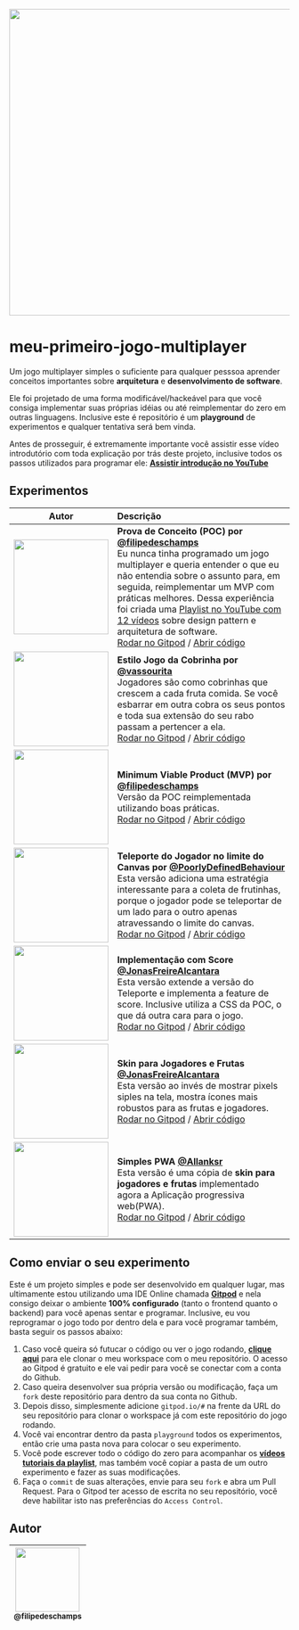 <p align="center">
  <a href="https://www.youtube.com/watch?v=0sTfIZvjYJk&list=PLMdYygf53DP5SVQQrkKCVWDS0TwYLVitL&index=2">
    <img src="https://raw.githubusercontent.com/filipedeschamps/meu-primeiro-jogo-multiplayer/master/game-preview.gif" width="550">
  </a>
</p>

# meu-primeiro-jogo-multiplayer
Um jogo multiplayer simples o suficiente para qualquer pesssoa aprender conceitos importantes sobre **arquitetura** e **desenvolvimento de software**.

Ele foi projetado de uma forma modificável/hackeável para que você consiga implementar suas próprias idéias ou até reimplementar do zero em outras linguagens. Inclusive este é repositório é um **playground** de experimentos e qualquer tentativa será bem vinda.

Antes de prosseguir, é extremamente importante você assistir esse vídeo introdutório com toda explicação por trás deste projeto, inclusive todos os passos utilizados para programar ele: **[Assistir introdução no YouTube](https://www.youtube.com/watch?v=0sTfIZvjYJk&list=PLMdYygf53DP5SVQQrkKCVWDS0TwYLVitL&index=2)**

## Experimentos

| Autor | Descrição |
| :---: | :--- |
| <img src="https://avatars3.githubusercontent.com/u/4248081?s=460&v=4" width="170"> | **Prova de Conceito (POC) por [@filipedeschamps](https://github.com/filipedeschamps)**<br>Eu nunca tinha programado um jogo multiplayer e queria entender o que eu não entendia sobre o assunto para, em seguida, reimplementar um MVP com práticas melhores. Dessa experiência foi criada uma [Playlist no YouTube com 12 vídeos](https://www.youtube.com/playlist?list=PLMdYygf53DP5SVQQrkKCVWDS0TwYLVitL) sobre design pattern e arquitetura de software.<br>[Rodar no Gitpod](http://gitpod.io/#experiment=1st-proof-of-concept/https://github.com/filipedeschamps/meu-primeiro-jogo-multiplayer) / [Abrir código](https://github.com/filipedeschamps/meu-primeiro-jogo-multiplayer/tree/master/playground/1st-proof-of-concept) |
| <img src="https://avatars2.githubusercontent.com/u/55103535?s=400&v=4" width="170"> | **Estilo Jogo da Cobrinha por [@vassourita](https://github.com/vassourita)**<br>Jogadores são como cobrinhas que crescem a cada fruta comida. Se você esbarrar em outra cobra os seus pontos e toda sua extensão do seu rabo passam a pertencer a ela.<br>[Rodar no Gitpod](http://gitpod.io/#experiment=implementacao-snake/https://github.com/filipedeschamps/meu-primeiro-jogo-multiplayer) / [Abrir código](https://github.com/filipedeschamps/meu-primeiro-jogo-multiplayer/tree/master/playground/implementacao-snake) |
| <img src="https://avatars3.githubusercontent.com/u/4248081?s=460&v=4" width="170"> | **Minimum Viable Product (MVP) por [@filipedeschamps](https://github.com/filipedeschamps)**<br>Versão da POC reimplementada utilizando boas práticas.<br>[Rodar no Gitpod](http://gitpod.io/#experiment=1st-release/https://github.com/filipedeschamps/meu-primeiro-jogo-multiplayer) / [Abrir código](https://github.com/filipedeschamps/meu-primeiro-jogo-multiplayer/tree/master/playground/1st-release) |
| <img src="https://avatars0.githubusercontent.com/u/17282221?s=460&v=4" width="170"> | **Teleporte do Jogador no limite do Canvas por [@PoorlyDefinedBehaviour](https://github.com/PoorlyDefinedBehaviour)**<br>Esta versão adiciona uma estratégia interessante para a coleta de frutinhas, porque o jogador pode se teleportar de um lado para o outro apenas atravessando o limite do canvas.<br>[Rodar no Gitpod](http://gitpod.io/#experiment=implementacao-teleporte/https://github.com/filipedeschamps/meu-primeiro-jogo-multiplayer) / [Abrir código](https://github.com/filipedeschamps/meu-primeiro-jogo-multiplayer/tree/master/playground/implementacao-teleporte) |
| <img src="https://avatars0.githubusercontent.com/u/25163825?s=460&v=4" width="170"> | **Implementação com Score [@JonasFreireAlcantara](https://github.com/JonasFreireAlcantara)**<br>Esta versão extende a versão do Teleporte e implementa a feature de score. Inclusive utiliza a CSS da POC, o que dá outra cara para o jogo.<br>[Rodar no Gitpod](http://gitpod.io/#experiment=implementacao-pontuacao/https://github.com/filipedeschamps/meu-primeiro-jogo-multiplayer) / [Abrir código](https://github.com/filipedeschamps/meu-primeiro-jogo-multiplayer/tree/master/playground/implementacao-pontuacao) |
| <img src="https://avatars0.githubusercontent.com/u/25163825?s=460&v=4" width="170"> | **Skin para Jogadores e Frutas [@JonasFreireAlcantara](https://github.com/JonasFreireAlcantara)**<br>Esta versão ao invés de mostrar pixels siples na tela, mostra ícones mais robustos para as frutas e jogadores.<br>[Rodar no Gitpod](http://gitpod.io/#experiment=pontuacao-e-skin/https://github.com/filipedeschamps/meu-primeiro-jogo-multiplayer) / [Abrir código](https://github.com/filipedeschamps/meu-primeiro-jogo-multiplayer/tree/master/playground/pontuacao-e-skin) |
| <img src="https://avatars0.githubusercontent.com/u/30846360?s=460&v=4" width="170"> | **Simples PWA [@Allanksr](https://github.com/Allanksr)**<br>Esta versão é uma cópia de **skin para jogadores e frutas** implementado agora a Aplicação progressiva web(PWA).<br>[Rodar no Gitpod](http://gitpod.io/#experiment=pwa-pod/https://github.com/filipedeschamps/meu-primeiro-jogo-multiplayer) / [Abrir código](https://github.com/filipedeschamps/meu-primeiro-jogo-multiplayer/tree/master/playground/pwa-pod) |

## Como enviar o seu experimento
Este é um projeto simples e pode ser desenvolvido em qualquer lugar, mas ultimamente estou utilizando uma IDE Online chamada **[Gitpod](https://gitpod.io)** e nela consigo deixar o ambiente **100% configurado** (tanto o frontend quanto o backend) para você apenas sentar e programar. Inclusive, eu vou reprogramar o jogo todo por dentro dela e para você programar também, basta seguir os passos abaixo:

1. Caso você queira só futucar o código ou ver o jogo rodando, **[clique aqui](https://gitpod.io/#https://github.com/filipedeschamps/meu-primeiro-jogo-multiplayer)** para ele clonar o meu workspace com o meu repositório. O acesso ao Gitpod é gratuito e ele vai pedir para você se conectar com a conta do Github.
2. Caso queira desenvolver sua própria versão ou modificação, faça um `fork` deste repositório para dentro da sua conta no Github.
3. Depois disso, simplesmente adicione `gitpod.io/#` na frente da URL do seu repositório para clonar o workspace já com este repositório do jogo rodando.
4. Você vai encontrar dentro da pasta `playground` todos os experimentos, então crie uma pasta nova para colocar o seu experimento.
5. Você pode escrever todo o código do zero para acompanhar os **[vídeos tutoriais da playlist](https://www.youtube.com/playlist?list=PLMdYygf53DP5SVQQrkKCVWDS0TwYLVitL)**, mas também você copiar a pasta de um outro experimento e fazer as suas modificações.
6. Faça o `commit` de suas alterações, envie para seu `fork` e abra um Pull Request. Para o Gitpod ter acesso de escrita no seu repositório, você deve habilitar isto nas preferências do `Access Control`.

## Autor

| [<img src="https://avatars3.githubusercontent.com/u/4248081?s=460&v=4" width=115><br><sub>@filipedeschamps</sub>](https://github.com/filipedeschamps) |
| :---: |

